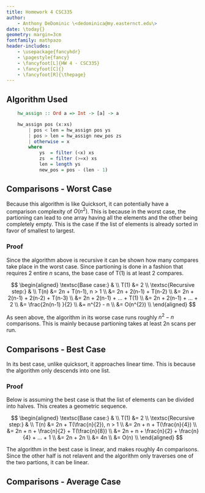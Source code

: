 ```yaml
---
title: Homework 4 CSC335
author:
    - Anthony DeDominic \<dedominica@my.easternct.edu\>
date: \today{}
geometry: margin=3cm
fontfamily: mathpazo
header-includes:
	- \usepackage{fancyhdr}
	- \pagestyle{fancy}
	- \fancyfoot[L]{HW 4 - CSC335}
	- \fancyfoot[C]{}
	- \fancyfoot[R]{\thepage}
---
```


Algorithm Used
--------------

```Haskell
	hw_assign :: Ord a => Int -> [a] -> a

	hw_assign pos (x:xs) 
		| pos < len = hw_assign pos ys
		| pos > len = hw_assign new_pos zs
		| otherwise = x
		where
			ys  = filter (<x) xs
			zs  = filter (>=x) xs
			len = length ys
			new_pos = pos - (len - 1)
```

Comparisons - Worst Case
------------------------

Because this algorithm is like Quicksort, it can potentially have a comparison complexity of $O(n^{2})$.
This is because in the worst case, the partioning can lead to one array having all the elements and the other being completely empty.
This is the case if the list of elements is already sorted in favor of smallest to largest.

### Proof

Since the algorithm above is recursive it can be shown how many compares take place in the worst case.
Since partioning is done in a fashion that requires 2 entire $n$ scans, the base case of T(1) is at least 2 compares.

$$
\begin{aligned}
	\textsc{Base case:} & \\
	T(1) &= 2 \\
	\textsc{Recursive step:} & \\
	T(n) &= 2n + T(n-1), n > 1 \\
	     &= 2n + 2(n-1) + T(n-2) \\
		 &= 2n + 2(n-1) + 2(n-2) + T(n-3) \\
		 &= 2n + 2(n-1) + ... + T(1) \\
		 &= 2n + 2(n-1) + ... + 2 \\
		 &= \frac{2n(n-1) }{2} \\
		 &= n^{2} - n \\
		 &= O(n^{2}) \\
\end{aligned}
$$

As seen above, the algorithm in its worse case runs roughly $n^{2}-n$ comparisons. This is mainly because partioning takes at least 2n scans per run.

Comparisons - Best Case
-----------------------

In its best case, unlike quicksort, it approaches linear time.
This is because the algorithm only descends into one list.

### Proof

Below is assuming the best case is that the list of elements can be divided into halves.
This creates a geometric sequence.

$$
\begin{aligned}
	\textsc{Base case:} & \\
	T(1) &= 2 \\
	\textsc{Recursive step:} & \\
	T(n) &= 2n + T(\frac{n}{2}), n > 1 \\
	     &= 2n + n + T(\frac{n}{4}) \\
	     &= 2n + n + \frac{n}{2} + T(\frac{n}{8}) \\
	     &= 2n + n + \frac{n}{2} + \frac{n}{4} + ... + 1 \\
	     &= 2n + 2n \\
	     &= 4n \\
	     &= O(n) \\
\end{aligned}
$$

The algorithm in the best case is linear, and makes roughly 4n comparisons.
Since the other half is not relavent and the algorithm only traverses one of the two partions, it can be linear.

Comparisons - Average Case
--------------------------



